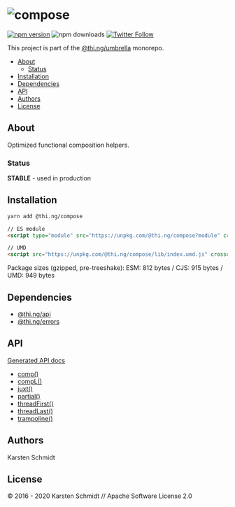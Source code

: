 <!-- This file is generated - DO NOT EDIT! -->

# ![compose](https://media.thi.ng/umbrella/banners/thing-compose.svg?591a5769)

[![npm version](https://img.shields.io/npm/v/@thi.ng/compose.svg)](https://www.npmjs.com/package/@thi.ng/compose)
![npm downloads](https://img.shields.io/npm/dm/@thi.ng/compose.svg)
[![Twitter Follow](https://img.shields.io/twitter/follow/thing_umbrella.svg?style=flat-square&label=twitter)](https://twitter.com/thing_umbrella)

This project is part of the
[@thi.ng/umbrella](https://github.com/thi-ng/umbrella/) monorepo.

- [About](#about)
  - [Status](#status)
- [Installation](#installation)
- [Dependencies](#dependencies)
- [API](#api)
- [Authors](#authors)
- [License](#license)

## About

Optimized functional composition helpers.

### Status

**STABLE** - used in production

## Installation

```bash
yarn add @thi.ng/compose
```

```html
// ES module
<script type="module" src="https://unpkg.com/@thi.ng/compose?module" crossorigin></script>

// UMD
<script src="https://unpkg.com/@thi.ng/compose/lib/index.umd.js" crossorigin></script>
```

Package sizes (gzipped, pre-treeshake): ESM: 812 bytes / CJS: 915 bytes / UMD: 949 bytes

## Dependencies

- [@thi.ng/api](https://github.com/thi-ng/umbrella/tree/develop/packages/api)
- [@thi.ng/errors](https://github.com/thi-ng/umbrella/tree/develop/packages/errors)

## API

[Generated API docs](https://docs.thi.ng/umbrella/compose/)

- [comp()](https://github.com/thi-ng/umbrella/tree/develop/packages/compose/src/comp.ts)
- [compL()](https://github.com/thi-ng/umbrella/tree/develop/packages/compose/src/comp.ts#L52)
- [juxt()](https://github.com/thi-ng/umbrella/tree/develop/packages/compose/src/juxt.ts)
- [partial()](https://github.com/thi-ng/umbrella/tree/develop/packages/compose/src/partial.ts)
- [threadFirst()](https://github.com/thi-ng/umbrella/tree/develop/packages/compose/src/thread-first.ts)
- [threadLast()](https://github.com/thi-ng/umbrella/tree/develop/packages/compose/src/thread-last.ts)
- [trampoline()](https://github.com/thi-ng/umbrella/tree/develop/packages/compose/src/trampoline.ts)

## Authors

Karsten Schmidt

## License

&copy; 2016 - 2020 Karsten Schmidt // Apache Software License 2.0
